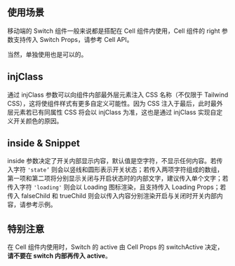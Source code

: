 ## 使用场景

移动端的 Switch 组件一般来说都是搭配在 Cell 组件内使用，Cell 组件的 right 参数支持传入 Switch Props，请参考 Cell API。

当然，单独使用也是可以的。

## injClass

通过 injClass 参数可以向组件内部最外层元素注入 CSS 名称（不仅限于 Tailwind CSS），这将使组件样式有更多自定义可能性。因为 CSS 注入于最后，此时最外层元素若已有同属性 CSS 将会以 injClass 为准，这也是通过 injClass 实现自定义开关颜色的原因。

## inside & Snippet

inside 参数决定了开关内部显示内容，默认值是空字符，不显示任何内容。若传入字符 `'state’` 则会以竖线和圆形表示开关状态；若传入两项字符组成的数组，第一项和第二项将分别显示关闭与开启状态时的内部文字，建议传入单个文字；若传入字符 `'loading'` 则会以 Loading 图标渲染，且支持传入 Loading Props；若传入 falseChild 和 trueChild 则会以传入内容分别渲染开启与关闭时开关内部内容，请参考示例。

## 特别注意

在 Cell 组件内使用时，Switch 的 active 由 Cell Props 的 switchActive 决定，**请不要在 switch 内部再传入 active**。

